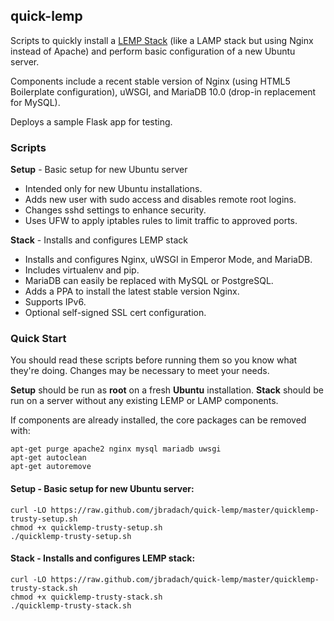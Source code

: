 ## quick-lemp
Scripts to quickly install a [LEMP Stack](https://lemp.io) (like a LAMP stack but using Nginx instead of Apache) and perform basic configuration of a new Ubuntu server.

Components include a recent stable version of Nginx (using HTML5 Boilerplate configuration), uWSGI, and MariaDB 10.0 (drop-in replacement for MySQL).

Deploys a sample Flask app for testing.


### Scripts
__Setup__ - Basic setup for new Ubuntu server
  * Intended only for new Ubuntu installations.
  * Adds new user with sudo access and disables remote root logins.
  * Changes sshd settings to enhance security.
  * Uses UFW to apply iptables rules to limit traffic to approved ports.

__Stack__ - Installs and configures LEMP stack
  * Installs and configures Nginx, uWSGI in Emperor Mode, and MariaDB.
  * Includes virtualenv and pip.
  * MariaDB can easily be replaced with MySQL or PostgreSQL.
  * Adds a PPA to install the latest stable version Nginx.
  * Supports IPv6.
  * Optional self-signed SSL cert configuration.

### Quick Start
You should read these scripts before running them so you know what they're
doing. Changes may be necessary to meet your needs.

__Setup__ should be run as __root__ on a fresh __Ubuntu__ installation. __Stack__ should be run on a server without any existing LEMP or LAMP components.

If components are already installed, the core packages can be removed with:
```
apt-get purge apache2 nginx mysql mariadb uwsgi
apt-get autoclean
apt-get autoremove
```

#### Setup - Basic setup for new Ubuntu server:
```
curl -LO https://raw.github.com/jbradach/quick-lemp/master/quicklemp-trusty-setup.sh
chmod +x quicklemp-trusty-setup.sh
./quicklemp-trusty-setup.sh
```

#### Stack - Installs and configures LEMP stack:
```
curl -LO https://raw.github.com/jbradach/quick-lemp/master/quicklemp-trusty-stack.sh
chmod +x quicklemp-trusty-stack.sh
./quicklemp-trusty-stack.sh
```

